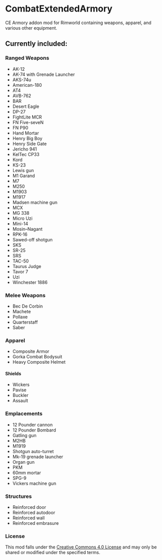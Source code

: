 # CombatExtendedArmory
CE Armory addon mod for Rimworld containing weapons, apparel, and various other equipment.

## Currently included:

### Ranged Weapons
- AK-12
- AK-74 with Grenade Launcher
- AKS-74u
- American-180
- AT4
- AVB-762
- BAR
- Desert Eagle
- DP-27
- FightLite MCR
- FN Five-seveN
- FN P90
- Hand Mortar
- Henry Big Boy
- Henry Side Gate
- Jericho 941
- KelTec CP33
- Kord
- KS-23
- Lewis gun
- M1 Garand
- M7
- M250
- M1903
- M1917
- Madsen machine gun
- MCX
- MG 338
- Micro Uzi
- Mini-14
- Mosin–Nagant
- RPK-16
- Sawed-off shotgun
- SKS
- SR-25
- SRS
- TAC-50
- Taurus Judge
- Tavor 7
- Uzi
- Winchester 1886

### Melee Weapons
- Bec De Corbin
- Machete
- Pollaxe
- Quarterstaff
- Saber

### Apparel
- Composite Armor
- Gorka Combat Bodysuit
- Heavy Composite Helmet

#### Shields
- Wickers
- Pavise
- Buckler
- Assault

### Emplacements
- 12 Pounder cannon
- 12 Pounder Bombard
- Gatling gun
- M2HB
- M1919
- Shotgun auto-turret
- Mk-19 grenade launcher
- Organ gun
- PKM
- 60mm mortar
- SPG-9
- Vickers machine gun

### Structures
- Reinforced door
- Reinforced autodoor
- Reinforced wall
- Reinforced embrasure

### License
This mod falls under the [Creative Commons 4.0 License](https://creativecommons.org/licenses/by-nc-sa/4.0/) and may only be shared or modified under the specified terms.
